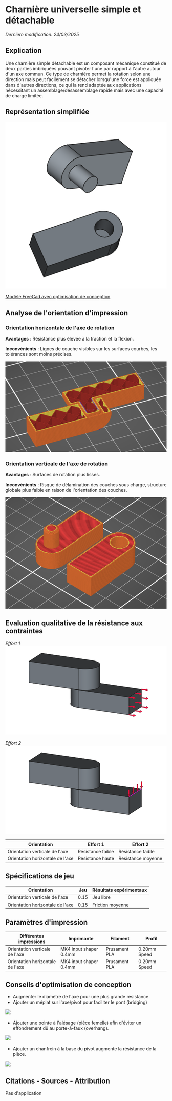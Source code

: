 # Charnière universelle simple et détachable
_Dernière modification: 24/03/2025_

## Explication
Une charnière simple détachable est un composant mécanique constitué de deux parties imbriquées pouvant pivoter l'une par rapport à l'autre autour d'un axe commun. Ce type de charnière permet la rotation selon une direction mais peut facilement se détacher lorsqu'une force est appliquée dans d'autres directions, ce qui la rend adaptée aux applications nécessitant un assemblage/désassemblage rapide mais avec une capacité de charge limitée.

## Représentation simplifiée
![Dessin d'une charnière universelle simple et détachable](./hinge-rotation-simple.png)

[Modèle FreeCad avec optimisation de conception](./hinge-rotation-simple-toprint.FCStd)

## Analyse de l'orientation d'impression
### Orientation horizontale de l'axe de rotation
__Avantages__ : Résistance plus élevée à la traction et la flexion.

__Inconvénients__ : Lignes de couche visibles sur les surfaces courbes, les tolérances sont moins précises.

![Orientation horizontale](./Orientation-horizontale.png)

### Orientation verticale de l'axe de rotation
__Avantages__ : Surfaces de rotation plus lisses.

__Inconvénients__ : Risque de délamination des couches sous charge, structure globale plus faible en raison de l'orientation des couches.

![Orientation verticale](./Orientation-verticale.png)

## Evaluation qualitative de la résistance aux contraintes
*Effort 1*
![Effort n°1](./Force-1.png)

*Effort 2*
![Effort n°2](./Force-2.png)

| Orientation                       | Effort 1          | Effort 2           |
| --------------------------------- | ----------------- | ------------------ |
| Orientation verticale de l'axe    | Résistance faible | Résistance faible  |
| Orientation horizontale de l'axe  | Resistance haute  | Resistance moyenne |

## Spécifications de jeu
| Orientation                       | Jeu          | Résultats expérimentaux           |
| --------------------------------- | ----------------- | ------------------ |
| Orientation verticale de l'axe    | 0.15 | Jeu libre  |
| Orientation horizontale de l'axe  | 0.15  | Friction moyenne |


## Paramètres d'impression

| Différentes impressions           | Imprimante             | Filament      | Profil           |
| --------------------------------- | ---------------------- | ------------- | ------------- |
| Orientation verticale de l'axe    | MK4 input shaper 0.4mm | Prusament PLA | 0.20mm Speed |
| Orientation horizontale de l'axe  | MK4 input shaper 0.4mm | Prusament PLA | 0.20mm Speed  |


## Conseils d'optimisation de conception
- Augmenter le diamètre de l'axe pour une plus grande résistance.
- Ajouter un méplat sur l'axe/pivot pour faciliter le pont (bridging)

<img src="../opt-meplat.png" width="200">

- Ajouter une pointe à l'alésage (pièce femelle) afin d'éviter un effondrement dû au porte-à-faux (overhang).

<img src="../opt-v.png" width="200">

- Ajouter un chanfrein à la base du pivot augmente la résistance de la pièce.

<img src="../opt-chanfrein.png" width="200">

## Citations - Sources - Attribution
Pas d'application
